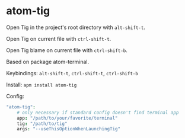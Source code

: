 # atom-tig

Open Tig in the project's root directory with `alt-shift-t`.

Open Tig on current file with `ctrl-shift-t`.

Open Tig blame on current file with `ctrl-shift-b`.

Based on package atom-terminal.

Keybindings: `alt-shift-t`, `ctrl-shift-t`, `ctrl-shift-b`

Install: `apm install atom-tig`

Config:
```coffeescript
"atom-tig":
    # only necessary if standard config doesn't find terminal app
    app: "/path/to/your/favorite/terminal"
    tig: "/path/to/tig"
    args: "--useThisOptionWhenLaunchingTig"
```

